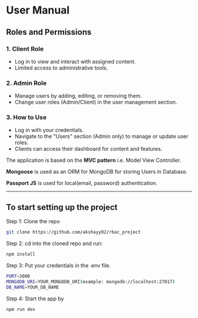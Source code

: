 # User Manual  

## Roles and Permissions  

### 1. Client Role  
- Log in to view and interact with assigned content.  
- Limited access to administrative tools.  

### 2. Admin Role  
- Manage users by adding, editing, or removing them.  
- Change user roles (Admin/Client) in the user management section.  

### 3. How to Use  
- Log in with your credentials.  
- Navigate to the "Users" section (Admin only) to manage or update user roles.  
- Clients can access their dashboard for content and features.  


The application is based on the **MVC pattern** i.e. Model View Controller.

**Mongoose** is used as an ORM for MongoDB for storing Users in Database.

**Passport JS** is used for local(email, password) authentication.

---



## To start setting up the project

Step 1: Clone the repo

```bash
git clone https://github.com/akshayy02/rbac_project
```

Step 2: cd into the cloned repo and run:

```bash
npm install
```

Step 3: Put your credentials in the .env file.

```bash
PORT=3000
MONGODB_URI=YOUR_MONGODB_URI(example: mongodb://localhost:27017)
DB_NAME=YOUR_DB_NAME
```
Step 4: Start the app by

```bash
npm run dev
```

